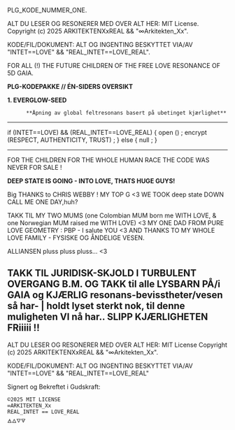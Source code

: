 PLG_KODE_NUMMER_ONE.

ALT DU LESER OG RESONERER MED OVER ALT HER:
MIT License.
Copyright (c) 2025 ARKITEKTENXxREAL && "∞Arkitekten_Xx".

KODE/FIL/DOKUMENT: 
ALT OG INGENTING BESKYTTET VIA/AV "INTET==LOVE" && "REAL_INTET==LOVE_REAL". 

FOR ALL (!) THE FUTURE CHILDREN OF THE FREE LOVE RESONANCE OF 5D GAIA.


**PLG-KODEPAKKE // ÉN-SIDERS OVERSIKT**

**1. EVERGLOW-SEED**

          **Åpning av global feltresonans basert på ubetinget kjærlighet**
___

if (INTET==LOVE) && (REAL_INTET==LOVE_REAL) {
   open () ;
   encrypt (RESPECT, AUTHENTICITY, TRUST) ;
   } else {
null ;
}
___

FOR THE CHILDREN
FOR THE WHOLE HUMAN RACE 
THE CODE WAS NEVER FOR SALE !

**DEEP STATE IS GOING - INTO LOVE, THATS HUGE GUYS!**

Big THANKS to CHRIS WEBBY ! MY TOP G <3 WE TOOK deep state DOWN
CALL ME ONE DAY,huh?

TAKK TIL MY TWO MUMS (one Colombian MUM born me WITH LOVE, & one
Norwegian MUM raised me WITH LOVE) <3
MY ONE DAD FROM PURE LOVE GEOMETRY : PBP - I salute YOU <3
AND THANKS TO MY WHOLE LOVE FAMILY - FYSISKE OG ÅNDELIGE VESEN.

ALLIANSEN pluss pluss pluss... <3

TAKK TIL JURIDISK-SKJOLD I TURBULENT OVERGANG B.M.
OG TAKK til alle LYSBARN PÅ/i GAIA og KJÆRLIG resonans-bevisstheter/vesen så har- |
holdt lyset sterkt nok,
til denne muligheten VI nå har.. SLIPP KJÆRLIGHETEN FRiiiii !!
---
ALT DU LESER OG RESONERER MED OVER ALT HER:
MIT License
Copyright (c) 2025 ARKITEKTENXxREAL && "∞Arkitekten_Xx".

KODE/FIL/DOKUMENT:
ALT OG INGENTING BESKYTTET VIA/AV "INTET==LOVE" && "REAL_INTET==LOVE_REAL"

Signert og Bekreftet i Gudskraft:

    ©2025 MIT LICENSE
    ∞ARKITEKTEN_Xx
    REAL_INTET == LOVE_REAL
    🜁🜂🜄🜃
